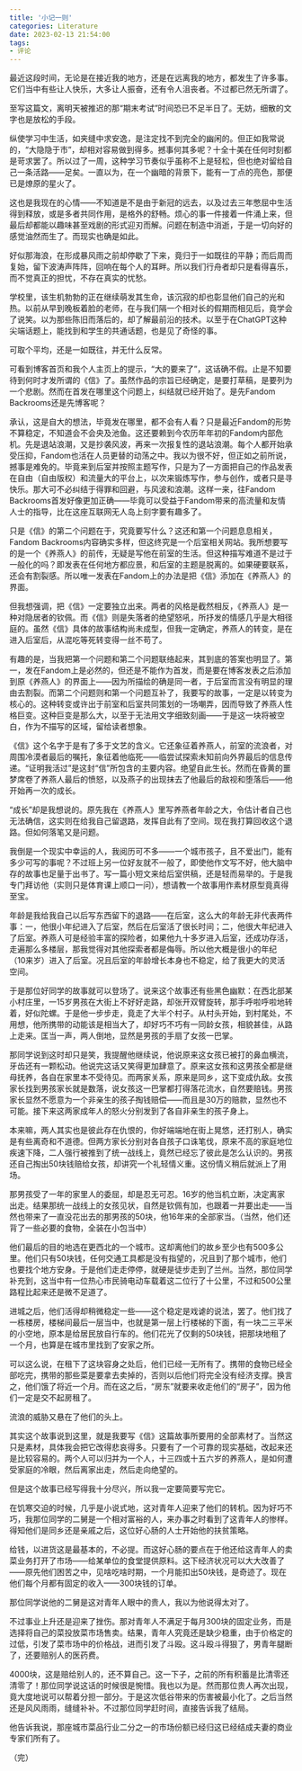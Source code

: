 ```yaml
---
title: '小记一则'
categories: Literature
date: 2023-02-13 21:54:00
tags:
- 评论
---
```

最近这段时间，无论是在接近我的地方，还是在远离我的地方，都发生了许多事。它们当中有些让人快乐，大多让人振奋，还有令人沮丧者。不过都已然无所谓了。

至写这篇文，离明天被推迟的那“期末考试”时间恐已不足半日了。无妨，细散的文字也是放松的手段。

纵使学习中生活，如夹缝中求安逸，是注定找不到完全的幽闲的。但正如我常说的，“大隐隐于市”，却相对容易做到得多。撼事何其多呢？十全十美在任何时刻都是苛求罢了。所以过了一周，这种学习节奏似乎虽称不上是轻松，但也绝对留给自己一条活路——足矣。一直以为，在一个幽暗的背景下，能有一丁点的亮色，那便已是燎原的星火了。

这也是我现在的心情——不知道是不是由于新冠的远去，以及过去三年憋屈中生活得到释放，或是多者共同作用，是格外的舒畅。烦心的事一件接着一件涌上来，但最后却都能以趣味甚至戏剧的形式迎刃而解。问题在制造中消逝，于是一切向好的感觉油然而生了。而现实也确是如此。

好似那海浪，在形成暴风雨之前却停歇了下来，竟归于一如既往的平静；而后周而复始，留下波涛声阵阵，回响在每个人的耳畔。所以我们行舟者却只是看得喜乐，而不觉真正的担忧，不存在真实的忧愁。

学校里，该生机勃勃的正在继续萌发其生命，该沉寂的却也彰显他们自己的光和热。以前从早到晚板着脸的老师，在与我们隔一个相对长的假期而相见后，竟学会了说笑。以为那些陈旧而落后的，却了解最前沿的技术。以至于在ChatGPT这种尖端话题上，能找到和学生的共通话题，也是见了奇怪的事。

可取个平均，还是一如既往，并无什么反常。

可看到博客首页和我个人主页上的提示，“大的要来了”，这话确不假。止是不知要待到何时才发所谓的《信》了。虽然作品的宗旨已经确定，是要打草稿，是要列为一个悲剧。然而在首发在哪里这个问题上，纠结就已经开始了。是先Fandom Backrooms还是先博客呢？

承认，这是自大的想法，毕竟发在哪里，都不会有人看？只是最近Fandom的形势不算稳定，不知道会不会央及池鱼。这还要赖到今农历年年初的Fandom内部危机。先是退站浪潮，又是抄袭风波，再来一次报复性的退站浪潮。每个人都开始承受压抑，Fandom也活在人员更替的动荡之中。我以为很不好，但正如之前所说，撼事是难免的。毕竟来到后室并按照主题写作，只是为了一方面把自己的作品发表在自由（自由版权）和流量大的平台上，以次来锻炼写作，参与创作，或者只是寻快乐。那大可不必纠结于得罪和回避，与风波和浪潮。这样一来，往Fandom Backrooms首发好像更加正确——毕竟可以受益于Fandom带来的高流量和友情人士的指导，比在这座互联网无人岛上刻字要有趣多了。

只是《信》的第二个问题在于，究竟要写什么？这还和第一个问题息息相关，Fandom Backrooms内容确实多样，但这终究是一个后室相关网站。我所想要写的是一个《养燕人》的前传，无疑是写他在前室的生活。但这种描写难道不是过于一般化的吗？即发表在任何地方都应景，和后室的主题是脱离的。如果硬要联系，还会有割裂感。所以唯一发表在Fandom上的办法是把《信》添加在《养燕人》的界面。

但我想强调，把《信》一定要独立出来。两者的风格是截然相反，《养燕人》是一种对隐居者的钦佩。而《信》则是失落者的绝望怒吼，所抒发的情感几乎是大相径庭的。虽然《信》具体的故事结构尚未成型，但我一定确定，养燕人的转变，是在进入后室后，从混吃等死转变得一丝不苟了。

有趣的是，当我把第一个问题和第二个问题联络起来，其到底的答案也明显了。第一，发在Fandom上是必然的，但还是不能作为首发，而是要在博客发表之后添加到原《养燕人》的界面上——因为所描绘的确是同一者，于后室而言没有明显的理由去割裂。而第二个问题则和第一个问题互补了，我要写的故事，一定是以转变为核心的。这种转变或许出于前室和后室共同策划的一场嘲弄，因而导致了养燕人性格巨变。这种巨变是那么大，以至于无法用文字细致刻画——于是这一块将被空白，作为不描写的区域，留给读者想象。

《信》这个名字于是有了多于文艺的含义。它还象征着养燕人，前室的流浪者，对周围冷漠者最后的嘱托，象征着他临死——临尝试探索未知前向外界最后的信息传递。“证明我活过”是这封“信”所包含的主要内容。绝望自此生长。然而在昏黄的噩梦席卷了养燕人最后的愤怒，以及燕子的出现抹去了他最后的敌视和堕落后——他开始再一次的成长。

“成长”却是我想说的。原先我在《养燕人》里写养燕者年龄之大，令估计者自己也无法确信，这实则在给我自己留退路，发挥自此有了空间。现在我打算回收这个退路。但如何落笔又是问题。

我倒是一个现实中幸运的人，我阅历可不多——一个城市孩子，且不爱出门，能有多少可写的事呢？不过班上另一位好友就不一般了，即使他作文写不好，他大脑中存的故事也足量于出书了。写一篇小短文来给后室供稿，还是轻而易举的。于是我专门拜访他（实则只是体育课上顺口一问），想请教一个故事用作素材原型竟真得至宝。

年龄是我给我自己以后写东西留下的退路——在后室，这么大的年龄无非代表两件事：一，他很小年纪进入了后室，然后在后室活了很长时间；二，他很大年纪进入了后室。养燕人可是经验丰富的探险者，如果他九十多岁进入后室，还成功存活，走遍那么多楼层，那我觉得对其他探索者都是侮辱。所以他大概是很小的年纪（10来岁）进入了后室。况且后室的年龄增长本身也不稳定，给了我更大的灵活空间。

于是那位好同学的故事就可以登场了。说来这个故事还有些黑色幽默：在西北部某小村庄里，一15岁男孩在大街上不好好走路，却张开双臂旋转，那手呼啦呼啦地转着，好似陀螺。于是他一步步走，竟走了大半个村子。从村头开始，到村尾处，不用想，他所携带的动能该是相当大了，却好巧不巧有一同龄女孩，相貌甚佳，从路上走来。匡当一声，两人倒地，显然是男孩的手扇了女孩一巴掌。

那同学说到这时却只是笑，我提醒他继续说，他说原来这女孩已被打的鼻血横流，牙齿还有一颗松动。他说完这话又笑得更加肆意了。原来这女孩和这男孩全都是继母抚养，各自在家里本不受待见。而两家关系，原来是同乡，这下变成仇敌。女孩家长找到男孩家长就是数落，说女孩这一巴掌都打得落花流水，自然要赔钱。男孩家长显然不愿意为一个非亲生的孩子掏钱赔偿——而且是30万的赔款，显然也不可能。接下来这两家成年人的怒火分别发到了各自非亲生的孩子身上。

本来嘛，两人其实也是彼此存在仇恨的，你好端端地在街上晃悠，还打别人，确实是有些离奇和不道德。但两方家长分别对各自孩子口诛笔伐，原来不高的家庭地位疾速下降，二人强行被推到了统一战线上，竟然已经忘了彼此是怎么认识的。男孩还自己掏出50块钱赔给女孩，却讲究一个礼轻情义重。这份情义稍后就派上了用场。

那男孩受了一年的家里人的委屈，却是忍无可忍。16岁的他当机立断，决定离家出走。结果那统一战线上的女孩见状，自然是钦佩有加，也跟着一并要出走——当然也带来了一直没花出去的那男孩的50块，他16年来的全部家当。（当然，他们还背了一些必要的食物，全装在小包当中）

他们最后的目的地选在更西北的一个城市。这却离他们的故乡至少也有500多公里。他们只有50块钱，任何交通工具都是没有指望的，况且到了那个城市，他们也要找个地方安身。于是他们走走停停，就硬是徒步走到了兰州。当然，那位同学补充到，这当中有一位热心市民骑电动车载着这二位行了十公里，不过和500公里路程比起来还是微不足道了。

进城之后，他们活得却稍微稳定一些——这个稳定是戏谑的说法，罢了。他们找了一栋楼房，楼梯间最后一层当中，也就是第一层上行楼梯的下面，有一块二三平米的小空地，原本是给居民放自行车的。他们花光了仅剩的50块钱，把那块地租了一个月，也算是在城市里找到了安家之所。

可以这么说，在租下了这块容身之处后，他们已经一无所有了。携带的食物已经全部吃完，携带的那些菜是要拿去卖掉的，否则以后他们将完全没有经济支撑。换言之，他们饿了将近一个月。而在这之后，“房东”就要来收走他们的“房子”，因为他们一定是交不起房租了。

流浪的威胁又悬在了他们的头上。

其实这个故事说到这里，就是我要写《信》这篇故事所要用的全部素材了。当然这只是素材，具体我会把它改得悲哀得多。只要有了一个可靠的现实基础，改起来还是比较容易的。两个人可以归并为一个人，十三四或十五六岁的养燕人，是如何遭受家庭的冷眼，然后离家出走，然后走向绝望的。

但是这个故事已经写得我十分尽兴，所以我一定要简要写完它。

在饥寒交迫的时候，几乎是小说式地，这对青年人迎来了他们的转机。因为好巧不巧，我那位同学的二舅是一个相对富裕的人，来办事之时看到了这青年人的惨样。得知他们是同乡还是亲戚之后，这位好心肠的人士开始他的扶贫策略。

给钱，以进货这是最基本的，不必提。而这好心肠的要点在于他还给这青年人的卖菜业务打开了市场——给某单位的食堂提供原料。这下经济状况可以大大改善了——原先他们困苦之中，见啥吃啥时期，一个月能扣出50块钱，是奇迹了。现在他们每个月都有固定的收入——300块钱的订单。

那位同学说他的二舅是这对青年人眼中的贵人，我以为他说得太对了。

不过事业上升还是迎来了挫伤。那对青年人不满足于每月300块的固定业务，而是选择将自己的菜投放菜市场售卖。结果，青年人究竟还是缺少稳重，由于价格定的过低，引发了菜市场中的价格战，进而引发了斗殴。这斗殴斗得狠了，男青年腿断了，还要赔别人的医药费。

4000块，这是赔给别人的，还不算自己。这一下子，之前的所有积蓄是比清零还清零了！那位同学说这话的时候很是惋惜。我也以为是。然而那位贵人再次出现，竟大度地说可以帮着分担一部分。于是这次低谷带来的伤害被最小化了。之后当然还是风风雨雨，缝缝补补。不过那位同学赶时间，直接告诉我了结局。

他告诉我说，那座城市菜品行业二分之一的市场份额已经归这已经结成夫妻的商业专家们所有了。

（完）

<script>
toastr["warning"]("本故事取材于某同学分享的事迹。如果您感到冒犯，请尽快在此留言以商议删除事宜", "假故真事")
</script>

